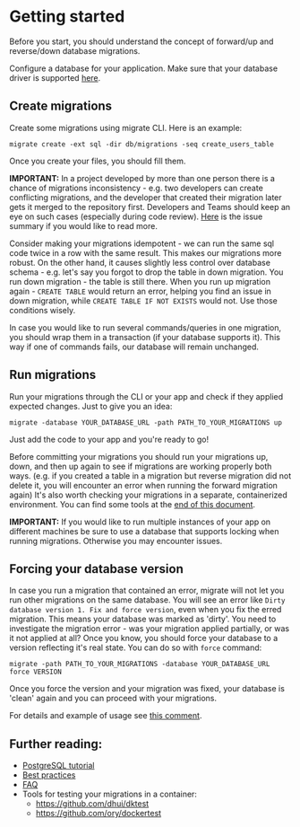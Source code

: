 # Getting started
Before you start, you should understand the concept of forward/up and reverse/down database migrations.

Configure a database for your application. Make sure that your database driver is supported [here](README.md#databases).

## Create migrations
Create some migrations using migrate CLI. Here is an example:
```
migrate create -ext sql -dir db/migrations -seq create_users_table
```
Once you create your files, you should fill them.

**IMPORTANT:** In a project developed by more than one person there is a chance of migrations inconsistency - e.g. two developers can create conflicting migrations, and the developer that created their migration later gets it merged to the repository first.
Developers and Teams should keep an eye on such cases (especially during code review).
[Here](https://github.com/deepakd10/migrate/issues/179#issuecomment-475821264) is the issue summary if you would like to read more.

Consider making your migrations idempotent - we can run the same sql code twice in a row with the same result. This makes our migrations more robust. On the other hand, it causes slightly less control over database schema - e.g. let's say you forgot to drop the table in down migration. You run down migration - the table is still there. When you run up migration again - `CREATE TABLE` would return an error, helping you find an issue in down migration, while `CREATE TABLE IF NOT EXISTS` would not. Use those conditions wisely.

In case you would like to run several commands/queries in one migration, you should wrap them in a transaction (if your database supports it).
This way if one of commands fails, our database will remain unchanged.

## Run migrations
Run your migrations through the CLI or your app and check if they applied expected changes.
Just to give you an idea:
```
migrate -database YOUR_DATABASE_URL -path PATH_TO_YOUR_MIGRATIONS up
```

Just add the code to your app and you're ready to go!

Before committing your migrations you should run your migrations up, down, and then up again to see if migrations are working properly both ways.
(e.g. if you created a table in a migration but reverse migration did not delete it, you will encounter an error when running the forward migration again)
It's also worth checking your migrations in a separate, containerized environment. You can find some tools at the [end of this document](#further-reading).

**IMPORTANT:** If you would like to run multiple instances of your app on different machines be sure to use a database that supports locking when running migrations. Otherwise you may encounter issues.

## Forcing your database version
In case you run a migration that contained an error, migrate will not let you run other migrations on the same database. You will see an error like `Dirty database version 1. Fix and force version`, even when you fix the erred migration. This means your database was marked as 'dirty'.
You need to investigate the migration error - was your migration applied partially, or was it not applied at all? Once you know, you should force your database to a version reflecting it's real state. You can do so with `force` command:
```
migrate -path PATH_TO_YOUR_MIGRATIONS -database YOUR_DATABASE_URL force VERSION
```
Once you force the version and your migration was fixed, your database is 'clean' again and you can proceed with your migrations.

For details and example of usage see [this comment](https://github.com/deepakd10/migrate/issues/282#issuecomment-530743258).

## Further reading:
- [PostgreSQL tutorial](database/postgres/TUTORIAL.md)
- [Best practices](MIGRATIONS.md)
- [FAQ](FAQ.md)
- Tools for testing your migrations in a container:
	- https://github.com/dhui/dktest
	- https://github.com/ory/dockertest

